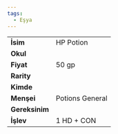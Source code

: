 ```yaml
---
tags:
  - Eşya
---  
```

  
|  |  |  
|---|---|  
| **İsim** | HP Potion|  
| **Okul** | |  
| **Fiyat** | 50 gp|  
| **Rarity** | |  
| **Kimde** | |  
| **Menşei** | Potions General|  
| **Gereksinim** | |  
| **İşlev** | 1 HD + CON|  
